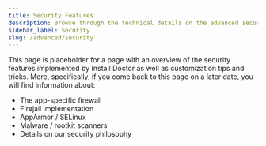 ```yaml
---
title: Security Features
description: Browse through the technical details on the advanced security measures that Install Doctor employs to keep your device safe from potential adversaries.
sidebar_label: Security
slug: /advanced/security
---
```


This page is placeholder for a page with an overview of the security features implemented by Install Doctor as well as customization tips and tricks. More, specifically, if you come back to this page on a later date, you will find information about:

* The app-specific firewall
* Firejail implementation
* AppArmor / SELinux
* Malware / rootkit scanners
* Details on our security philosophy
